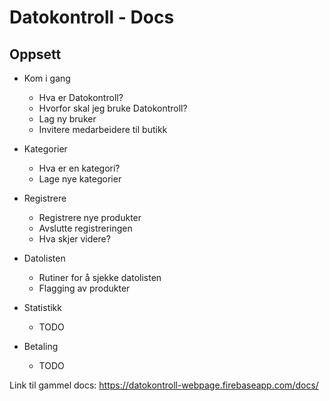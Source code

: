 # Datokontroll - Docs

## Oppsett

- Kom i gang
	- Hva er Datokontroll?
	- Hvorfor skal jeg bruke Datokontroll?
	- Lag ny bruker
	- Invitere medarbeidere til butikk

- Kategorier
	- Hva er en kategori?
	- Lage nye kategorier

- Registrere
	- Registrere nye produkter
	- Avslutte registreringen
	- Hva skjer videre?

- Datolisten
	- Rutiner for å sjekke datolisten
	- Flagging av produkter
	
- Statistikk
	- TODO
- Betaling
	- TODO
  


Link til gammel docs:
https://datokontroll-webpage.firebaseapp.com/docs/ 